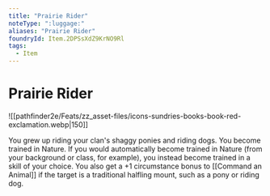 ```yaml
---
title: "Prairie Rider"
noteType: ":luggage:"
aliases: "Prairie Rider"
foundryId: Item.2DPSsXdZ9KrNO9Rl
tags:
  - Item
---
```


# Prairie Rider
![[pathfinder2e/Feats/zz_asset-files/icons-sundries-books-book-red-exclamation.webp|150]]

You grew up riding your clan's shaggy ponies and riding dogs. You become trained in Nature. If you would automatically become trained in Nature (from your background or class, for example), you instead become trained in a skill of your choice. You also get a +1 circumstance bonus to [[Command an Animal]] if the target is a traditional halfling mount, such as a pony or riding dog.
